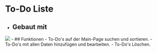 # To-Do Liste 
- ## Gebaut mit
<img src="https://skillicons.dev/icons?i=js,html,css"/>
- ## Funktionen
  - To-Do's auf der Main-Page suchen und sortieren.
  - To-Do's mit allen Daten hinzufügen und bearbeiten.
  - To-Do's Löschen.

